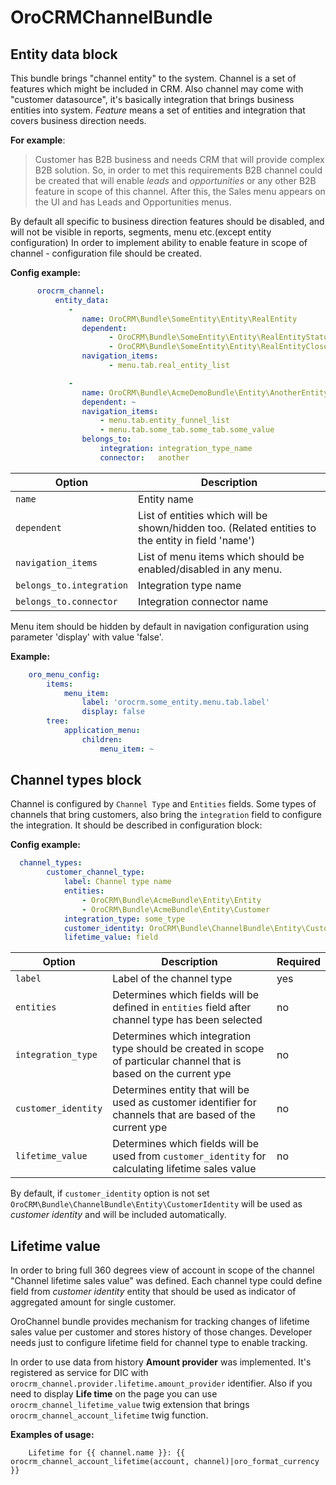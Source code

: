 OroCRMChannelBundle
===================

Entity data block
-----------------

This bundle brings "channel entity" to the system. Channel is a set of features which might be included in CRM.
Also channel may come with "customer datasource", it's basically integration that brings business entities into system.
_Feature_ means a set of entities and integration that covers business direction needs.

**For example**:
>Customer has B2B business and needs CRM that will provide complex B2B solution. So, in order to met this
requirements B2B channel could be created that will enable _leads_ and _opportunities_ or any other B2B feature in scope of this channel.
After this, the Sales menu appears on the UI and has Leads and Opportunities menus.

By default all specific to business direction features should be disabled, and will not be visible in reports, segments, menu etc.(except entity configuration)
In order to implement ability to enable feature in scope of channel - configuration file should be created.

**Config example:**
```yml
      orocrm_channel:
          entity_data:
             -
                name: OroCRM\Bundle\SomeEntity\Entity\RealEntity                # Entity FQCN
                dependent:                                                      # Service entities that dependent on availability of main entity
                      - OroCRM\Bundle\SomeEntity\Entity\RealEntityStatus
                      - OroCRM\Bundle\SomeEntity\Entity\RealEntityCloseReason
                navigation_items:                                               # Navigation items that responsible for entity visibility
                      - menu.tab.real_entity_list

             -
                name: OroCRM\Bundle\AcmeDemoBundle\Entity\AnotherEntity
                dependent: ~
                navigation_items:
                    - menu.tab.entity_funnel_list
                    - menu.tab.some_tab.some_tab.some_value
                belongs_to:
                    integration: integration_type_name                   # If entity belongs to integration, correspondent node should be set
                    connector:   another                                 # connector name
```

| Option                   | Description                                                                                       |
|--------------------------|---------------------------------------------------------------------------------------------------|
| `name`                   | Entity name                                                                                       |
| `dependent`              | List of entities which will be shown/hidden too. (Related entities to the entity in field 'name') |
| `navigation_items`       | List of menu items which should be enabled/disabled in any menu.                                  |
| `belongs_to.integration` | Integration type name                                                                             |
| `belongs_to.connector`   | Integration connector name                                                                        |

Menu item should be hidden by default in navigation configuration using parameter 'display' with value 'false'.

**Example:**
```yml
    oro_menu_config:
        items:
            menu_item:
                label: 'orocrm.some_entity.menu.tab.label'
                display: false
        tree:
            application_menu:
                children:
                    menu_item: ~
```

Channel types block
-------------------

Channel is configured by `Channel Type` and `Entities` fields. Some types of channels that bring customers,
also bring the `integration` field to configure the integration. It should be described in configuration block:

**Config example:**
```yml
  channel_types:
        customer_channel_type:
            label: Channel type name
            entities:
                - OroCRM\Bundle\AcmeBundle\Entity\Entity
                - OroCRM\Bundle\AcmeBundle\Entity\Customer
            integration_type: some_type
            customer_identity: OroCRM\Bundle\ChannelBundle\Entity\CustomerIdentity
            lifetime_value: field
```

| Option              | Description                                                                                                         | Required |
|---------------------|---------------------------------------------------------------------------------------------------------------------|----------|
| `label`             | Label of the channel type                                                                                           | yes      |
| `entities`          | Determines which fields will be defined in `entities` field after channel type has been selected                    | no       |
| `integration_type`  | Determines which integration type should be created in scope of particular channel that is based on the current ype | no       |
| `customer_identity` | Determines entity that will be used as customer identifier for channels that are based of the current ype           | no       |
| `lifetime_value`    | Determines which fields will be used from `customer_identity` for calculating lifetime sales value                  | no       |


By default, if `customer_identity` option is not set `OroCRM\Bundle\ChannelBundle\Entity\CustomerIdentity` will be used as *customer identity* and
will be included automatically.

Lifetime value
--------------

In order to bring full 360 degrees view of account in scope of the channel "Channel lifetime sales value" was defined.
Each channel type could define field from _customer identity_ entity that should be used as indicator of aggregated
amount for single customer.

OroChannel bundle provides mechanism for tracking changes of lifetime sales value per customer and stores history of those changes.
Developer needs just to configure lifetime field for channel type to enable tracking.

In order to use data from history **Amount provider** was implemented. It's registered as service for DIC with `orocrm_channel.provider.lifetime.amount_provider` identifier.
Also if you need to display **Life time** on the page you can use `orocrm_channel_lifetime_value` twig extension that brings `orocrm_channel_account_lifetime` twig function.

**Examples of usage:**
```twig
    Lifetime for {{ channel.name }}: {{ orocrm_channel_account_lifetime(account, channel)|oro_format_currency }}
```

